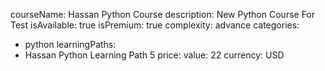 courseName: Hassan Python Course
description: New Python Course For Test
isAvailable: true
isPremium: true
complexity: advance
categories: 
  - python
learningPaths: 
  - Hassan Python Learning Path 5
price: 
  value: 22
  currency: USD

